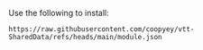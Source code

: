 Use the following to install:
```
https://raw.githubusercontent.com/coopyey/vtt-SharedData/refs/heads/main/module.json
```
